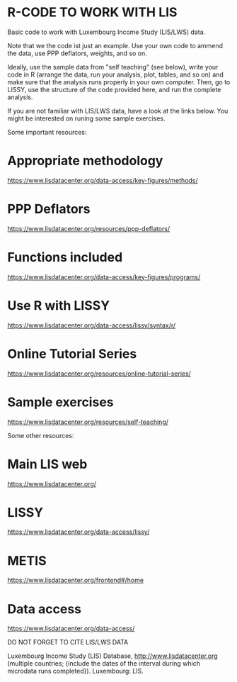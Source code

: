 # R-CODE TO WORK WITH LIS 

Basic code to work with Luxembourg Income Study (LIS/LWS) data.

Note that we the code ist just an example. Use your own code to ammend the data, use PPP deflators, weights, and so on. 

Ideally, use the sample data from "self teaching" (see below), write your code in R (arrange the data, run your analysis, plot, tables, and so on) and make sure that the analysis runs properly in your own computer. Then, go to LISSY, use the structure of the code provided here, and run the complete analysis.

If you are not familiar with LIS/LWS data, have a look at the links below. You might be interested on runing some sample exercises.

Some important resources:

# Appropriate methodology
https://www.lisdatacenter.org/data-access/key-figures/methods/

# PPP Deflators
https://www.lisdatacenter.org/resources/ppp-deflators/

# Functions included
https://www.lisdatacenter.org/data-access/key-figures/programs/

# Use R with LISSY
https://www.lisdatacenter.org/data-access/lissy/syntax/r/

# Online Tutorial Series
https://www.lisdatacenter.org/resources/online-tutorial-series/

# Sample exercises
https://www.lisdatacenter.org/resources/self-teaching/


Some other resources:

# Main LIS web
https://www.lisdatacenter.org/

# LISSY 
https://www.lisdatacenter.org/data-access/lissy/

# METIS
https://www.lisdatacenter.org/frontend#/home

# Data access
https://www.lisdatacenter.org/data-access/

DO NOT FORGET TO CITE LIS/LWS DATA

Luxembourg Income Study (LIS) Database, http://www.lisdatacenter.org (multiple countries; {include the dates of the interval during which microdata runs completed}). Luxembourg: LIS.






